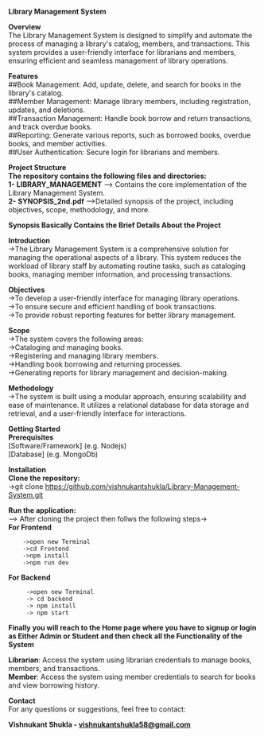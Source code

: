 **Library Management System**  


**Overview**  
The Library Management System is designed to simplify and automate the process of managing a library's catalog, members, and transactions. This system provides a user-friendly interface for librarians and members, ensuring efficient and seamless management of library operations.  

**Features**  
##Book Management: Add, update, delete, and search for books in the library's catalog.  
##Member Management: Manage library members, including registration, updates, and deletions.  
##Transaction Management: Handle book borrow and return transactions, and track overdue books.  
##Reporting: Generate various reports, such as borrowed books, overdue books, and member activities.  
##User Authentication: Secure login for librarians and members.  

**Project Structure**  
  **The repository contains the following files and directories:**  
    **1-** **LIBRARY_MANAGEMENT**  --> Contains the core implementation of the Library Management System.  
    **2-** **SYNOPSIS_2nd.pdf** -->Detailed synopsis of the project, including objectives, scope, methodology, and more.  

    
**Synopsis Basically Contains the Brief Details About the Project**

  **Introduction**    
      ->The Library Management System is a comprehensive solution for managing the operational aspects of a library. This system reduces the workload of library staff by automating routine tasks, such as 
        cataloging books, managing member information, and processing transactions.  

  **Objectives**    
    ->To develop a user-friendly interface for managing library operations.  
    ->To ensure secure and efficient handling of book transactions.  
    ->To provide robust reporting features for better library management.  


  **Scope**  
    ->The system covers the following areas:  
    ->Cataloging and managing books.  
    ->Registering and managing library members.  
    ->Handling book borrowing and returning processes.  
    ->Generating reports for library management and decision-making.  


  **Methodology**  
    ->The system is built using a modular approach, ensuring scalability and ease of maintenance. It utilizes a relational database for data storage and retrieval, and a user-friendly interface for interactions.  

  **Getting Started**     
    **Prerequisites**      
      [Software/Framework] (e.g. Nodejs)  
      [Database] (e.g. MongoDb)  


  **Installation**  
    **Clone the repository:**    
      ->git clone https://github.com/vishnukantshukla/Library-Management-System.git  
  

  **Run the application:**  
    --> After cloning the project then follws the following steps->   
   **For Frontend**  
      
        ->open new Terminal  
        ->cd Frontend  
        ->npm install  
        ->npm run dev  
       
   **For Backend**  
  
         ->open new Terminal  
         -> cd backend    
         -> npm install  
         -> npm start       
         
**Finally you will reach to the Home page where you have to signup or login as Either Admin or Student and then check all the Functionality of the System**  
      
**Librarian**: Access the system using librarian credentials to manage books, members, and transactions.  
**Member**: Access the system using member credentials to search for books and view borrowing history.  

**Contact**  
For any questions or suggestions, feel free to contact:  

**Vishnukant Shukla - vishnukantshukla58@gmail.com**  
